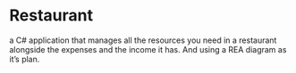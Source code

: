 # Restaurant
a C# application that manages all the resources you need in a restaurant alongside the expenses and the income it has. And using a REA diagram as it’s plan. 
